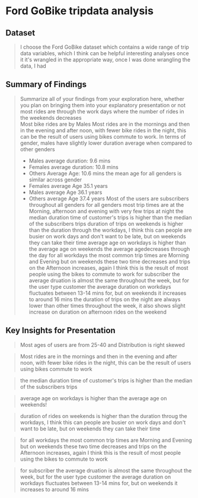 # Ford GoBike tripdata analysis

## Dataset

> I choose the Ford GoBike dataset which contains a wide range of trip data variables, which I think can be helpful interesting analyses once it it's wrangled in the appropriate way, once I was done wrangling the data, I had 


## Summary of Findings

> Summarize all of your findings from your exploration here, whether you plan on bringing them into your explanatory presentation or not
> most rides are through the work days where the number of rides in the weekends decreases\
> Most bike rides are by Males 
> Most rides are in the mornings and then in the evening and after noon, with fewer bike rides in the night, this can be the result of users using bikes commute to work.
> In terms of gender, males have slightly lower duration average when compared to other genders 
> - Males average duration: 9.6 mins
> - Females average duration: 10.8 mins
> - Others Average Age: 10.6 mins
> the mean age for all genders is similar across gender 
> - Females average Age 35.1 years
> - Males average Age 36.1 years
> - Others average Age 37.4 years
> Most of the users are subscribers throughout all genders
> for all genders most trip times are at the Morning, afternoon and evening with very few trips at night
> the median duration time of customer's trips is higher than the median of the subscribers trips
> duration of trips on weekends is higher than the duration through the workdays, I think this can people are busier on work days and don't want to be late, but on weekends they can take their time
> average age on workdays is higher than the average age on weekends
> the average agedecreases through the day
> for all workdays the most common trip times are Morning and Evening but on weekends these two time decreases and trips on the Afternoon increases, again I think this is the result of most people using the bikes to commute to work
> for subscriber the average druation is almost the same throughout the week, but for the user type customer the average duration on workdays fluctuates between 13-14 mins for, but on weekends it increases to around 16 mins
> the duration of trips on the night are always lower than other times throughout the week, it also shows slight increase on duration on afternoon rides on the weekend

## Key Insights for Presentation

> Most ages of users are from 25-40 and Distribution is right skewed

> Most rides are in the mornings and then in the evening and after noon, with fewer bike rides in the night, this can be the result of users using bikes commute to work

> the median duration time of customer's trips is higher than the median of the subscribers trips

> average age on workdays is higher than the average age on weekends!

> duration of rides on weekends is higher than the duration throug the workdays, I think this can people are busier on work days and don't want to be late, but on weekends they can take their time

> for all workdays the most common trip times are Morning and Evening but on weekends these two time decreases and trips on the Afternoon increases, again I think this is the result of most people using the bikes to commute to work

>for subscriber the average druation is almost the same throughout the week, but for the user type customer the average duration on workdays fluctuates between 13-14 mins for, but on weekends it increases to around 16 mins
